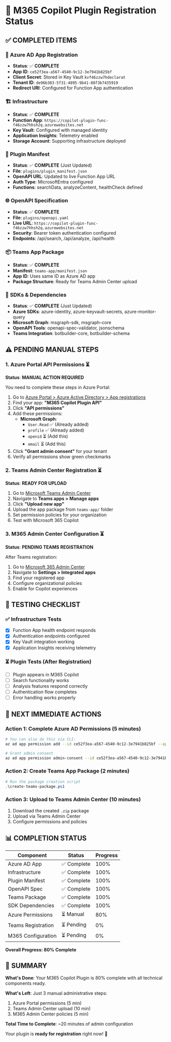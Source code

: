 # 🎯 M365 Copilot Plugin Registration Status

## ✅ **COMPLETED ITEMS**

### 🔐 **Azure AD App Registration**

- **Status**: ✅ **COMPLETE**
- **App ID**: `ce52f3ea-a567-4540-9c12-3e7941b825bf`
- **Client Secret**: Stored in Key Vault `kvf46zzw7hdeclarat`
- **Tenant ID**: `de96b383-5f31-4895-9b41-88f3b7435919`
- **Redirect URI**: Configured for Function App authentication

### 🏗️ **Infrastructure**

- **Status**: ✅ **COMPLETE**
- **Function App**: `https://copilot-plugin-func-f46zzw7hhsh2q.azurewebsites.net`
- **Key Vault**: Configured with managed identity
- **Application Insights**: Telemetry enabled
- **Storage Account**: Supporting infrastructure deployed

### 📝 **Plugin Manifest**

- **Status**: ✅ **COMPLETE** (Just Updated)
- **File**: `plugins/plugin_manifest.json`
- **OpenAPI URL**: Updated to live Function App URL
- **Auth Type**: MicrosoftEntra configured
- **Functions**: searchData, analyzeContent, healthCheck defined

### 🌐 **OpenAPI Specification**

- **Status**: ✅ **COMPLETE**
- **File**: `plugins/openapi.yaml`
- **Live URL**: `https://copilot-plugin-func-f46zzw7hhsh2q.azurewebsites.net`
- **Security**: Bearer token authentication configured
- **Endpoints**: /api/search, /api/analyze, /api/health

### 📦 **Teams App Package**

- **Status**: ✅ **COMPLETE**
- **Manifest**: `teams-app/manifest.json`
- **App ID**: Uses same ID as Azure AD app
- **Package Structure**: Ready for Teams Admin Center upload

### 🔧 **SDKs & Dependencies**

- **Status**: ✅ **COMPLETE** (Just Updated)
- **Azure SDKs**: azure-identity, azure-keyvault-secrets, azure-monitor-query
- **Microsoft Graph**: msgraph-sdk, msgraph-core
- **OpenAPI Tools**: openapi-spec-validator, jsonschema
- **Teams Integration**: botbuilder-core, botbuilder-schema

## ⚠️ **PENDING MANUAL STEPS**

### 1. **Azure Portal API Permissions** ⏳

**Status**: **MANUAL ACTION REQUIRED**

You need to complete these steps in Azure Portal:

1. Go to [Azure Portal > Azure Active Directory > App registrations](https://portal.azure.com/#view/Microsoft_AAD_RegisteredApps/ApplicationsListBlade)
2. Find your app: **"M365 Copilot Plugin API"**
3. Click **"API permissions"**
4. Add these permissions:
   - **Microsoft Graph**:
     - `User.Read` ✅ (Already added)
     - `profile` ✅ (Already added)
     - `openid` ⏳ (Add this)
     - `email` ⏳ (Add this)
5. Click **"Grant admin consent"** for your tenant
6. Verify all permissions show green checkmarks

### 2. **Teams Admin Center Registration** ⏳

**Status**: **READY FOR UPLOAD**

1. Go to [Microsoft Teams Admin Center](https://admin.teams.microsoft.com/)
2. Navigate to **Teams apps > Manage apps**
3. Click **"Upload new app"**
4. Upload the app package from `teams-app/` folder
5. Set permission policies for your organization
6. Test with Microsoft 365 Copilot

### 3. **M365 Admin Center Configuration** ⏳

**Status**: **PENDING TEAMS REGISTRATION**

After Teams registration:

1. Go to [Microsoft 365 Admin Center](https://admin.microsoft.com/)
2. Navigate to **Settings > Integrated apps**
3. Find your registered app
4. Configure organizational policies
5. Enable for Copilot experiences

## 🧪 **TESTING CHECKLIST**

### ✅ **Infrastructure Tests**

- [x] Function App health endpoint responds
- [x] Authentication endpoints configured
- [x] Key Vault integration working
- [x] Application Insights receiving telemetry

### ⏳ **Plugin Tests** (After Registration)

- [ ] Plugin appears in M365 Copilot
- [ ] Search functionality works
- [ ] Analysis features respond correctly
- [ ] Authentication flow completes
- [ ] Error handling works properly

## 🚀 **NEXT IMMEDIATE ACTIONS**

### Action 1: Complete Azure AD Permissions (5 minutes)

```bash
# You can also do this via CLI:
az ad app permission add --id ce52f3ea-a567-4540-9c12-3e7941b825bf --api 00000003-0000-0000-c000-000000000000 --api-permissions e1fe6dd8-ba31-4d61-89e7-88639da4683d=Scope 64a6cdd6-aab1-4aaf-94b8-3cc8405e90d0=Scope

# Grant admin consent
az ad app permission admin-consent --id ce52f3ea-a567-4540-9c12-3e7941b825bf
```

### Action 2: Create Teams App Package (2 minutes)

```powershell
# Run the package creation script
.\create-teams-package.ps1
```

### Action 3: Upload to Teams Admin Center (10 minutes)

1. Download the created `.zip` package
2. Upload via Teams Admin Center
3. Configure permissions and policies

## 📊 **COMPLETION STATUS**

| Component | Status | Progress |
|-----------|--------|----------|
| Azure AD App | ✅ Complete | 100% |
| Infrastructure | ✅ Complete | 100% |
| Plugin Manifest | ✅ Complete | 100% |
| OpenAPI Spec | ✅ Complete | 100% |
| Teams Package | ✅ Complete | 100% |
| SDK Dependencies | ✅ Complete | 100% |
| Azure Permissions | ⏳ Manual | 80% |
| Teams Registration | ⏳ Pending | 0% |
| M365 Configuration | ⏳ Pending | 0% |

**Overall Progress: 80% Complete**

## 🎯 **SUMMARY**

**What's Done**: Your M365 Copilot Plugin is 80% complete with all technical components ready.

**What's Left**: Just 3 manual administrative steps:

1. Azure Portal permissions (5 min)
2. Teams Admin Center upload (10 min)
3. M365 Admin Center policies (5 min)

**Total Time to Complete**: ~20 minutes of admin configuration

Your plugin is **ready for registration** right now! 🚀

